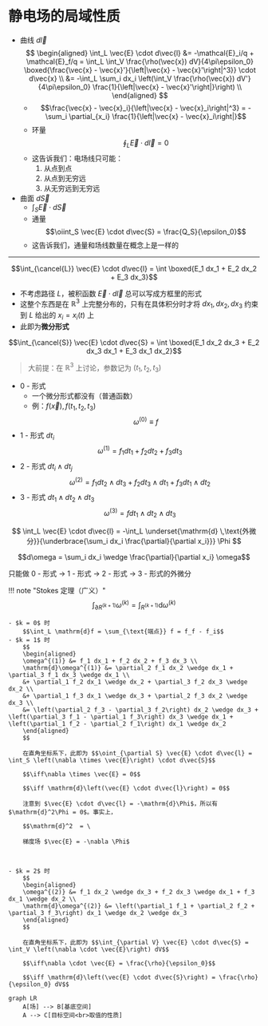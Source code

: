 # 静电场的局域性质

- 曲线 $d\vec{l}$
  $$
  \begin{aligned}
  \int_L \vec{E} \cdot d\vec{l} &= -\mathcal{E}_i/q + \mathcal{E}_f/q = \int_L \int_V \frac{\rho(\vec{x}) dV}{4\pi\epsilon_0} \boxed{\frac{\vec{x} - \vec{x}'}{\left|\vec{x} - \vec{x}'\right|^3}} \cdot d\vec{x} \\
  &= -\int_L \sum_i dx_i \left(\int_V \frac{\rho(\vec{x}) dV'}{4\pi\epsilon_0} \frac{1}{\left|\vec{x} - \vec{x}'\right|}\right) \\
  \end{aligned}
  $$
  - $$\frac{\vec{x} - \vec{x}_i}{\left|\vec{x} - \vec{x}_i\right|^3} = -\sum_i \partial_{x_i} \frac{1}{\left|\vec{x} - \vec{x}_i\right|}$$
  - 环量 $$\oint_L \vec{E} \cdot d\vec{l} = 0$$
  - 这告诉我们：电场线只可能：
    1. 从点到点
    2. 从点到无穷远
    3. 从无穷远到无穷远
- 曲面 $d\vec{S}$
  - $\int_S \vec{E} \cdot d\vec{S}$
  - 通量 $$\oiint_S \vec{E} \cdot d\vec{S} = \frac{Q_S}{\epsilon_0}$$
  - 这告诉我们，通量和场线数量在概念上是一样的

---

$$\int_{\cancel{L}} \vec{E} \cdot d\vec{l} = \int \boxed{E_1 dx_1 + E_2 dx_2 + E_3 dx_3}$$

- 不考虑路径 $L$，被积函数 $\vec{E} \cdot d\vec{l}$ 总可以写成方框里的形式
- 这整个东西是在 $\mathbb{R}^3$ 上完整分布的，只有在具体积分时才将 $dx_1, dx_2, dx_3$ 约束到 $L$ 给出的 $x_i = x_i(t)$ 上
- 此即为**微分形式**

$$\int_{\cancel{S}} \vec{E} \cdot d\vec{S} = \int \boxed{E_1 dx_2 dx_3 + E_2 dx_3 dx_1 + E_3 dx_1 dx_2}$$

> 大前提：在 $\mathbb{R}^3$ 上讨论，参数记为 $(t_1, t_2, t_3)$

- 0 - 形式
  - 一个微分形式都没有（普通函数）
  - 例：$f(\vec{x}), f(t_1, t_2, t_3)$
  $$\omega^{(0)} \equiv f$$
- 1 - 形式 $dt_i$
  $$\omega^{(1)} = f_1 dt_1 + f_2 dt_2 + f_3 dt_3$$
- 2 - 形式 $dt_i \wedge dt_j$
  $$\omega^{(2)} = f_1 dt_2 \wedge dt_3 + f_2 dt_3 \wedge dt_1 + f_3 dt_1 \wedge dt_2$$
- 3 - 形式 $dt_1 \wedge dt_2 \wedge dt_3$
  $$\omega^{(3)} = f dt_1 \wedge dt_2 \wedge dt_3$$

$$
\int_L \vec{E} \cdot d\vec{l} = -\int_L \underset{\mathrm{d} \,\text{外微分}}{\underbrace{\sum_i dx_i \frac{\partial}{\partial x_i}}} \Phi
$$

$$d\omega = \sum_i dx_i \wedge \frac{\partial}{\partial x_i} \omega$$

只能做 0 - 形式 $\to$ 1 - 形式 $\to$ 2 - 形式 $\to$ 3 - 形式的外微分

!!! note "Stokes 定理（广义）"
    $$\int_{\partial R^{(k+1)}} \omega^{(k)} = \int_{R^{(k+1)}} \mathrm{d}\omega^{(k)}$$

    - $k = 0$ 时
        $$\int_L \mathrm{d}f = \sum_{\text{端点}} f = f_f - f_i$$
    - $k = 1$ 时
        $$
        \begin{aligned}
        \omega^{(1)} &= f_1 dx_1 + f_2 dx_2 + f_3 dx_3 \\
        \mathrm{d}\omega^{(1)} &= \partial_2 f_1 dx_2 \wedge dx_1 + \partial_3 f_1 dx_3 \wedge dx_1 \\
        &+ \partial_1 f_2 dx_1 \wedge dx_2 + \partial_3 f_2 dx_3 \wedge dx_2 \\
        &+ \partial_1 f_3 dx_1 \wedge dx_3 + \partial_2 f_3 dx_2 \wedge dx_3 \\
        &= \left(\partial_2 f_3 - \partial_3 f_2\right) dx_2 \wedge dx_3 + \left(\partial_3 f_1 - \partial_1 f_3\right) dx_3 \wedge dx_1 + \left(\partial_1 f_2 - \partial_2 f_1\right) dx_1 \wedge dx_2
        \end{aligned}
        $$
        
        在直角坐标系下，此即为 $$\oint_{\partial S} \vec{E} \cdot d\vec{l} = \int_S \left(\nabla \times \vec{E}\right) \cdot d\vec{S}$$

        $$\iff\nabla \times \vec{E} = 0$$

        $$\iff \mathrm{d}\left(\vec{E} \cdot d\vec{l}\right) = 0$$

        注意到 $\vec{E} \cdot d\vec{l} = -\mathrm{d}\Phi$，所以有 $\mathrm{d}^2\Phi = 0$。事实上，
        
        $$\mathrm{d}^2  = \

        梯度场 $\vec{E} = -\nabla \Phi$



    - $k = 2$ 时
        $$
        \begin{aligned}
        \omega^{(2)} &= f_1 dx_2 \wedge dx_3 + f_2 dx_3 \wedge dx_1 + f_3 dx_1 \wedge dx_2 \\
        \mathrm{d}\omega^{(2)} &= \left(\partial_1 f_1 + \partial_2 f_2 + \partial_3 f_3\right) dx_1 \wedge dx_2 \wedge dx_3
        \end{aligned}
        $$

        在直角坐标系下，此即为 $$\int_{\partial V} \vec{E} \cdot d\vec{S} = \int_V \left(\nabla \cdot \vec{E}\right) dV$$

        $$\iff\nabla \cdot \vec{E} = \frac{\rho}{\epsilon_0}$$

        $$\iff \mathrm{d}\left(\vec{E} \cdot d\vec{S}\right) = \frac{\rho}{\epsilon_0} dV$$

```mermaid
graph LR
    A[场] --> B[基底空间]
    A --> C[目标空间<br>取值的性质]
```
